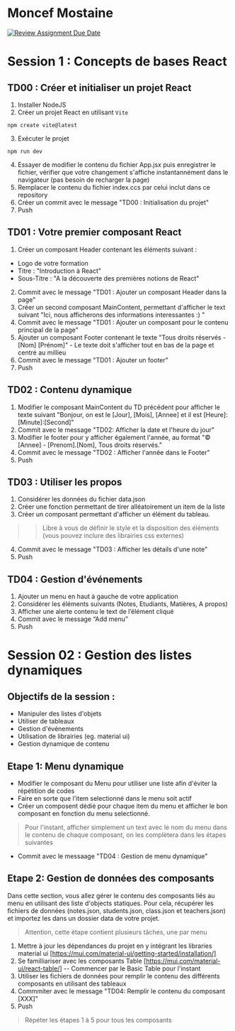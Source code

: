 # Moncef Mostaine

[![Review Assignment Due Date](https://classroom.github.com/assets/deadline-readme-button-22041afd0340ce965d47ae6ef1cefeee28c7c493a6346c4f15d667ab976d596c.svg)](https://classroom.github.com/a/DTr5XncO)
# Session 1 : Concepts de bases React

## TD00 : Créer et initialiser un projet React 
1. Installer NodeJS
2. Créer un projet React en utilisant `Vite`
```
npm create vite@latest
```
3. Exécuter le projet
```
npm run dev
```
4. Essayer de modifier le contenu du fichier App.jsx puis enregistrer le fichier, vérifier que votre changement s'affiche instantannément dans le navigateur (pas besoin de recharger la page)
5. Remplacer le contenu du fichier index.ccs par celui inclut dans ce repository
6. Créer un commit avec le message "TD00 : Initialisation du projet"
7. Push


## TD01 : Votre premier composant React 
1. Créer un composant Header contenant les éléments suivant :
  - Logo de votre formation
  - Titre : "Introduction à React"
  - Sous-Titre : "A la découverte des premières notions de React"
2. Commit avec le message "TD01 : Ajouter un composant Header dans la page"
3. Créer un second composant MainContent, permettant d'afficher le text suivant "Ici, nous afficherons des informations interessantes :) "
3. Commit avec le message "TD01 : Ajouter un composant pour le contenu principal de la page"
4. Ajouter un composant Footer contenant le texte "Tous droits réservés - [Nom] [Prénom]" - Le texte doit s'afficher tout en bas de la page et centré au millieu
5. Commit avec le message "TD01 : Ajouter un footer"
6. Push 


## TD02 : Contenu dynamique 
1. Modifier le composant MainContent du TD précédent pour afficher le texte suivant "Bonjour, on est le [Jour], [Mois], [Annee] et il est [Heure]:[Minute]:[Second]"
2. Commit avec le message "TD02: Afficher la date et l'heure du jour"
3. Modifier le footer pour y afficher également l'année, au format "© [Annee] - [Prenom].[Nom], Tous droits réservés."
4. Commit avec le message "TD02 : Afficher l'année dans le Footer"
5. Push

## TD03 : Utiliser les propos 
1. Considérer les données du fichier data.json
2. Créer une fonction permettant de tirer alléatoirement un item de la liste
3. Créer un composant permettant d'afficher un élément du tableau.
>> Libre à vous de définir le style et la disposition des éléments (vous pouvez inclure des librairies css externes)
4. Commit avec le message "TD03 : Afficher les détails d'une note"
5. Push

## TD04 : Gestion d'événements 
1. Ajouter un menu en haut à gauche de votre application
2. Considérer les éléments suivants (Notes, Etudiants, Matières, A propos) 
3. Afficher une alerte contenu le text de l’élément cliqué
4. Commit avec le message “Add menu”
5. Push

# Session 02 : Gestion des listes dynamiques
## Objectifs de la session : 
- Manipuler des listes d'objets
- Utiliser de tableaux
- Gestion d'événements
- Utilisation de librairies (eg. material ui)
- Gestion dynamique de contenu

## Etape 1: Menu dynamique
- Modifier le composant du Menu pour utiliser une liste afin d'éviter la répétition de codes
- Faire en sorte que l'item selectionné dans le menu soit actif
- Créer un composent dédié pour chaque item du menu et afficher le bon composant en fonction du menu selectionné.
> Pour l'instant, afficher simplement un text avec le nom du menu dans le contenu de chaque composant, on les complètera dans les étapes suivantes
- Commit avec le messaage "TD04 : Gestion de menu dynamique"

## Etape 2: Gestion de données des composants 
Dans cette section, vous allez gérer le contenu des composants liés au menu en utilisant des liste d'objects statiques. Pour cela, récupérer les fichiers de données (notes.json, students.json, class.json et teachers.json) et importez les dans un dossier data de votre projet. 

> Attention, cette étape contient plusieurs tâches, une par menu 

1. Mettre à jour les dépendances du projet en y intégrant les libraries material ui [https://mui.com/material-ui/getting-started/installation/]
2. Se familliariser avec les composants Table [https://mui.com/material-ui/react-table/] -- Commencer par le Basic Table pour l'instant
3. Utiliser les fichiers de données pour remplir le contenu des différents composants en utilisant des tableaux
4. Commmiter avec le message "TD04: Remplir le contenu du composant [XXX]"
5. Push
> Répéter les étapes 1 à 5 pour tous les composants





 
